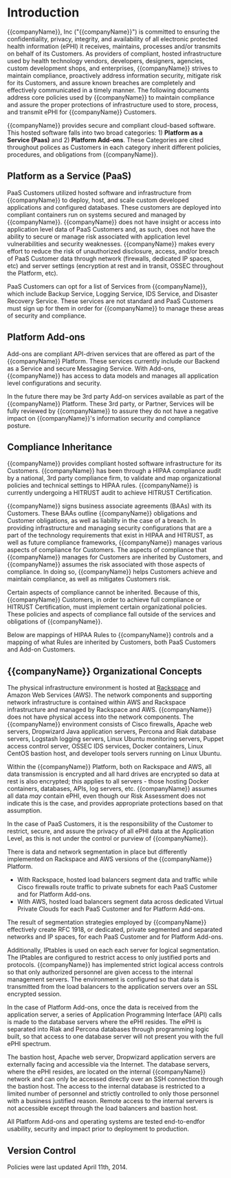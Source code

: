 # Introduction

{{companyName}}, Inc ("{{companyName}}") is committed to ensuring the confidentiality, privacy, integrity, and availability of all electronic protected health information (ePHI) it receives, maintains, processes and/or transmits on behalf of its Customers. As providers of compliant, hosted infrastructure used by health technology vendors, developers, designers, agencies, custom development shops, and enterprises, {{companyName}} strives to maintain compliance, proactively address information security, mitigate risk for its Customers, and assure known breaches are completely and effectively communicated in a timely manner. The following documents address core policies used by {{companyName}} to maintain compliance and assure the proper protections of infrastructure used to store, process, and transmit ePHI for {{companyName}} Customers.

{{companyName}} provides secure and compliant cloud-based software. This hosted software falls into two broad categories: 1) **Platform as a Service (Paas)** and 2) **Platform Add-ons**. These Categories are cited throughout polices as Customers in each category inherit different policies, procedures, and obligations from {{companyName}}.

## Platform as a Service (PaaS)

PaaS Customers utilized hosted software and infrastructure from {{companyName}} to deploy, host, and scale custom developed applications and configured databases. These customers are deployed into compliant containers run on systems secured and managed by {{companyName}}. {{companyName}} does not have insight or access into application level data of PaaS Customers and, as such, does not have the ability to secure or manage risk associated with application level vulnerabilities and security weaknesses. {{companyName}} makes every effort to reduce the risk of unauthorized disclosure, access, and/or breach of PaaS Customer data through network (firewalls, dedicated IP spaces, etc) and server settings (encryption at rest and in transit, OSSEC throughout the Platform, etc).

PaaS Customers can opt for a list of Services from {{companyName}}, which include Backup Service, Logging Service, IDS Service, and Disaster Recovery Service. These services are not standard and PaaS Customers must sign up for them in order for {{companyName}} to manage these areas of security and compliance.

## Platform Add-ons

Add-ons are compliant API-driven services that are offered as part of the {{companyName}} Platform. These services currently include our Backend as a Service and secure Messaging Service. With Add-ons, {{companyName}} has access to data models and manages all application level configurations and security.

In the future there may be 3rd party Add-on services available as part of the {{companyName}} Platform. These 3rd party, or Partner, Services will be fully reviewed by {{companyName}} to assure they do not have a negative impact on {{companyName}}'s information security and compliance posture.

## Compliance Inheritance

{{companyName}} provides compliant hosted software infrastructure for its Customers. {{companyName}} has been through a HIPAA compliance audit by a national, 3rd party compliance firm, to validate and map organizational policies and technical settings to HIPAA rules. {{companyName}} is currently undergoing a HITRUST audit to achieve HITRUST Certification.

{{companyName}} signs business associate agreements (BAAs) with its Customers. These BAAs outline {{companyName}} obligations and Customer obligations, as well as liability in the case of a breach. In providing infrastructure and managing security configurations that are a part of the technology requirements that exist in HIPAA and HITRUST, as well as future compliance frameworks, {{companyName}} manages various aspects of compliance for Customers. The aspects of compliance that {{companyName}} manages for Customers are inherited by Customers, and {{companyName}} assumes the risk associated with those aspects of compliance. In doing so, {{companyName}} helps Customers achieve and maintain compliance, as well as mitigates Customers risk.

Certain aspects of compliance cannot be inherited. Because of this, {{companyName}} Customers, in order to achieve full compliance or HITRUST Certification, must implement certain organizational policies. These policies and aspects of compliance fall outside of the services and obligations of {{companyName}}.

Below are mappings of HIPAA Rules to {{companyName}} controls and a mapping of what Rules are inherited by Customers, both PaaS Customers and Add-on Customers.

## {{companyName}} Organizational Concepts

The physical infrastructure environment is hosted at [Rackspace](http://broadcast.rackspace.com/downloads/pdfs/RackspaceSecurityApproach.pdf) and Amazon Web Services (AWS). The network components and supporting network infrastructure is contained within AWS and Rackspace infrastructure and managed by Rackspace and AWS. {{companyName}} does not have physical access into the network components. The {{companyName}} environment consists of Cisco firewalls, Apache web servers, Dropwizard Java application servers, Percona and Riak database servers, Logstash logging servers, Linux Ubuntu monitoring servers, Puppet access control server, OSSEC IDS services, Docker containers, Linux CentOS bastion host, and developer tools servers running on Linux Ubuntu.

Within the {{companyName}} Platform, both on Rackspace and AWS, all data transmission is encrypted and all hard drives are encrypted so data at rest is also encrypted; this applies to all servers - those hosting Docker containers, databases, APIs, log servers, etc. {{companyName}} assumes all data *may* contain ePHI, even though our Risk Assessment does not indicate this is the case, and provides appropriate protections based on that assumption.

In the case of PaaS Customers, it is the responsibility of the Customer to restrict, secure, and assure the privacy of all ePHI data at the Application Level, as this is not under the control or purview of {{companyName}}.

There is data and network segmentation in place but differently implemented on Rackspace and AWS versions of the {{companyName}} Platform.

* With Rackspace, hosted load balancers segment data and traffic while Cisco firewalls route traffic to private subnets for each PaaS Customer and for Platform Add-ons.
* With AWS, hosted load balancers segment data across dedicated Virtual Private Clouds for each PaaS Customer and for Platform Add-ons.

The result of segmentation strategies employed by {{companyName}} effectively create RFC 1918, or dedicated, private segmented and separated networks and IP spaces, for each PaaS Customer and for Platform Add-ons. 

Additionally, IPtables is used on each each server for logical segmentation. The IPtables are configured to restrict access to only justified ports and protocols. {{companyName}} has implemented strict logical access controls so that only authorized personnel are given access to the internal management servers. The environment is configured so that data is transmitted from the load balancers to the application servers over an SSL encrypted session.

In the case of Platform Add-ons, once the data is received from the application server, a series of Application Programming Interface (API) calls is made to the database servers where the ePHI resides. The ePHI is separated into Riak and Percona databases through programming logic built, so that access to one database server will not present you with the full ePHI spectrum. 

The bastion host, Apache web server, Dropwizard application servers are externally facing and accessible via the Internet. The database servers, where the ePHI resides, are located on the internal {{companyName}} network and can only be accessed directly over an SSH connection through the bastion host. The access to the internal database is restricted to a limited number of personnel and strictly controlled to only those personnel with a business justified reason. Remote access to the internal servers is not accessible except through the load balancers and bastion host.

All Platform Add-ons and operating systems are tested end-to-endfor usability, security and impact prior to deployment to production.

## Version Control

Policies were last updated April 11th, 2014.
